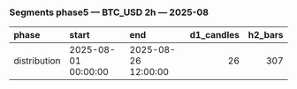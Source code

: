 ### Segments phase5 — BTC_USD 2h — 2025-08

| phase        | start               | end                 |   d1_candles |   h2_bars |
|:-------------|:--------------------|:--------------------|-------------:|----------:|
| distribution | 2025-08-01 00:00:00 | 2025-08-26 12:00:00 |           26 |       307 |